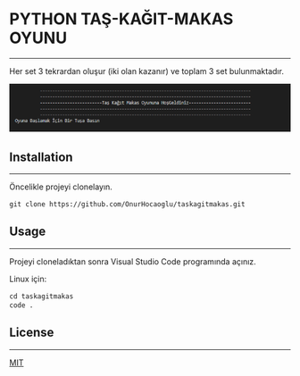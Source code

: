 #  PYTHON TAŞ-KAĞIT-MAKAS OYUNU
-----------------------------------------------------------------------------------------------
Her set 3 tekrardan oluşur (iki olan kazanır) ve toplam 3 set bulunmaktadır.

![SCREEN](/image/taskagitmakas.png)
## Installation
------------------------------------------
Öncelikle projeyi clonelayın.
```
git clone https://github.com/OnurHocaoglu/taskagitmakas.git
```
## Usage
----------------------------------------------------
Projeyi cloneladıktan sonra Visual Studio Code programında açınız.

Linux için:
```
cd taskagitmakas
code .
```

## License
---------------------------------------------------------
[MIT](https://choosealicense.com/licenses/mit/)
